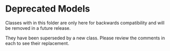 Deprecated Models
===============
Classes with in this folder are only here for backwards compatibility and will be removed in a future release.

They have been superseded by a new class. Please review the comments in each to see their replacement.

